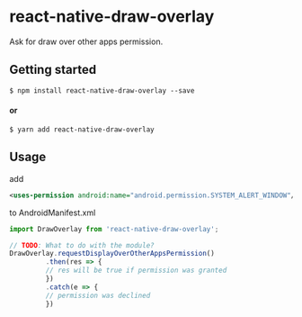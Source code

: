 
# react-native-draw-overlay
Ask for draw over other apps permission.

## Getting started

`$ npm install react-native-draw-overlay --save`

#### or

`$ yarn add react-native-draw-overlay`

## Usage
add 
```xml
<uses-permission android:name="android.permission.SYSTEM_ALERT_WINDOW"/>
```
to AndroidManifest.xml

```javascript
import DrawOverlay from 'react-native-draw-overlay';

// TODO: What to do with the module?
DrawOverlay.requestDisplayOverOtherAppsPermission()
	     .then(res => {
		 // res will be true if permission was granted 
	     })
	     .catch(e => {
		 // permission was declined
	     })
```
  
